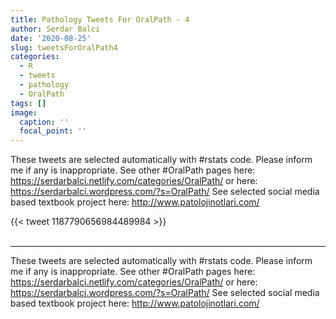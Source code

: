 ```yaml
---
title: Pathology Tweets For OralPath - 4
author: Serdar Balci
date: '2020-08-25'
slug: tweetsForOralPath4
categories:
  - R
  - tweets
  - pathology
  - OralPath
tags: []
image:
  caption: ''
  focal_point: ''
---
```



These tweets are selected automatically with #rstats code. Please inform me if any is inappropriate.
See other #OralPath pages here: https://serdarbalci.netlify.com/categories/OralPath/  or here: https://serdarbalci.wordpress.com/?s=OralPath/ 
See selected social media based textbook project here: http://www.patolojinotlari.com/

{{< tweet 1187790656984489984 >}}
<br>
<br>
<hr>


These tweets are selected automatically with #rstats code. Please inform me if any is inappropriate.
See other #OralPath pages here: https://serdarbalci.netlify.com/categories/OralPath/  or here: https://serdarbalci.wordpress.com/?s=OralPath/ 
See selected social media based textbook project here: http://www.patolojinotlari.com/

